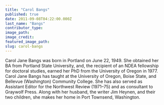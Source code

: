 ```yaml
---
title: "Carol Bangs"
published: true
date: 2011-09-08T04:22:00.000Z
last_name: "Bangs"
contributor_type:
image_path:
image_credit:
featured_image_path:
slug: carol-bangs
---
```


Carol Jane Bangs was born in Portland on June 22, 1949. She obtained her BA from Portland State University, and, the recipient of an NDEA fellowship for doctoral studies, earned her PhD from the University of Oregon in 1977. Carol Jane Bangs has taught at the University of Oregon, Boise State, and Bellevue (Washington) Community College. She has also served as Assistant Editor for the Northwest Review (1971–75) and as consultant to Graywolf Press. Along with her husband, the writer Jim Heynen, and their two children, she makes her home in Port Townsend, Washington.

